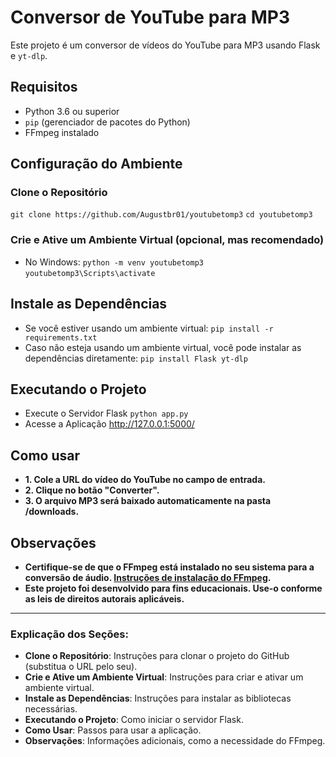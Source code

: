 # Conversor de YouTube para MP3

Este projeto é um conversor de vídeos do YouTube para MP3 usando Flask e `yt-dlp`. 

## Requisitos

- Python 3.6 ou superior
- `pip` (gerenciador de pacotes do Python)
- FFmpeg instalado

## Configuração do Ambiente

### Clone o Repositório

   `git clone https://github.com/Augustbr01/youtubetomp3`
   `cd youtubetomp3`

### Crie e Ative um Ambiente Virtual (opcional, mas recomendado)

- No Windows:
  `python -m venv youtubetomp3`
  `youtubetomp3\Scripts\activate`

## Instale as Dependências

- Se você estiver usando um ambiente virtual:
  `pip install -r requirements.txt`
- Caso não esteja usando um ambiente virtual, você pode instalar as dependências diretamente:
  `pip install Flask yt-dlp`

## Executando o Projeto

- Execute o Servidor Flask
  `python app.py`
- Acesse a Aplicação
  http://127.0.0.1:5000/

## Como usar

- **1. Cole a URL do vídeo do YouTube no campo de entrada.**
- **2. Clique no botão "Converter".**
- **3. O arquivo MP3 será baixado automaticamente na pasta /downloads.**


## Observações

- **Certifique-se de que o FFmpeg está instalado no seu sistema para a conversão de áudio. [Instruções de instalação do FFmpeg](https://ffmpeg.org/download.html).**
- **Este projeto foi desenvolvido para fins educacionais. Use-o conforme as leis de direitos autorais aplicáveis.**
--------------------------------------------------------

### Explicação dos Seções:

- **Clone o Repositório**: Instruções para clonar o projeto do GitHub (substitua o URL pelo seu).
- **Crie e Ative um Ambiente Virtual**: Instruções para criar e ativar um ambiente virtual.
- **Instale as Dependências**: Instruções para instalar as bibliotecas necessárias.
- **Executando o Projeto**: Como iniciar o servidor Flask.
- **Como Usar**: Passos para usar a aplicação.
- **Observações**: Informações adicionais, como a necessidade do FFmpeg.


